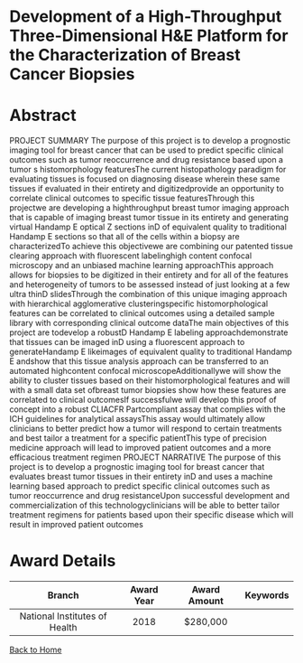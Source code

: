
Development of a High-Throughput Three-Dimensional H&amp;E Platform for the Characterization of Breast Cancer Biopsies
======================================================================================================================

# Abstract


PROJECT SUMMARY The purpose of this project is to develop a prognostic imaging tool for breast cancer that can be used to predict specific clinical outcomes such as tumor reoccurrence and drug resistance based upon a tumor s histomorphology featuresThe current histopathology paradigm for evaluating tissues is focused on diagnosing disease wherein these same tissues if evaluated in their entirety and digitizedprovide an opportunity to correlate clinical outcomes to specific tissue featuresThrough this projectwe are developing a highthroughput breast tumor imaging approach that is capable of imaging breast tumor tissue in its entirety and generating virtual Handamp E optical Z sections inD of equivalent quality to traditional Handamp E sections so that all of the cells within a biopsy are characterizedTo achieve this objectivewe are combining our patented tissue clearing approach with fluorescent labelinghigh content confocal microscopy and an unbiased machine learning approachThis approach allows for biopsies to be digitized in their entirety and for all of the features and heterogeneity of tumors to be assessed instead of just looking at a few ultra thinD slidesThrough the combination of this unique imaging approach with hierarchical agglomerative clusteringspecific histomorphological features can be correlated to clinical outcomes using a detailed sample library with corresponding clinical outcome dataThe main objectives of this project are todevelop a robustD Handamp E labeling approachdemonstrate that tissues can be imaged inD using a fluorescent approach to generateHandamp E likeimages of equivalent quality to traditional Handamp E andshow that this tissue analysis approach can be transferred to an automated highcontent confocal microscopeAdditionallywe will show the ability to cluster tissues based on their histomorphological features and will with a small data set ofbreast tumor biopsies show how these features are correlated to clinical outcomesIf successfulwe will develop this proof of concept into a robust CLIACFR Partcompliant assay that complies with the ICH guidelines for analytical assaysThis assay would ultimately allow clinicians to better predict how a tumor will respond to certain treatments and best tailor a treatment for a specific patientThis type of precision medicine approach will lead to improved patient outcomes and a more efficacious treatment regimen PROJECT NARRATIVE The purpose of this project is to develop a prognostic imaging tool for breast cancer that evaluates breast tumor tissues in their entirety inD and uses a machine learning based approach to predict specific clinical outcomes such as tumor reoccurrence and drug resistanceUpon successful development and commercialization of this technologyclinicians will be able to better tailor treatment regimens for patients based upon their specific disease which will result in improved patient outcomes  

# Award Details

|Branch|Award Year|Award Amount|Keywords|
| :---: | :---: | :---: | :---: |
|National Institutes of Health|2018|$280,000||
  
  


[Back to Home](https://github.com/chrischow/dod_sbir_awards#2394)